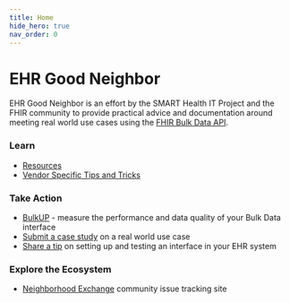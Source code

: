```yaml
---
title: Home
hide_hero: true
nav_order: 0
---
```


# EHR Good Neighbor

EHR Good Neighbor is an effort by the SMART Health IT Project and the FHIR community to provide practical advice and documentation around meeting real world use cases using the [FHIR Bulk Data API](https://hl7.org/fhir/uv/bulkdata/index.html).

### Learn
- [Resources](resources.md)
- [Vendor Specific Tips and Tricks](tips.md)

### Take Action
- [BulkUP](performance.md) - measure the performance and data quality of your Bulk Data interface
- [Submit a case study](case-studies) on a real world use case
- [Share a tip](tips.md) on setting up and testing an interface in your EHR system

### Explore the Ecosystem
- [Neighborhood Exchange](https://ehr-good-neighbor.vercel.app/) community issue tracking site
